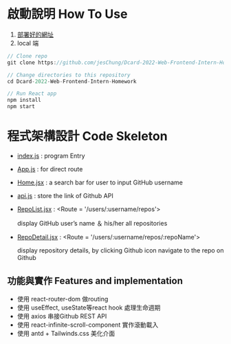 # 啟動說明 ****How To Use****

1. [部署好的網址](https://git-repo-delta.vercel.app/)
2. local 端
```js
// Clone repo 
git clone https://github.com/jesChung/Dcard-2022-Web-Frontend-Intern-Homework.git

// Change directories to this repository
cd Dcard-2022-Web-Frontend-Intern-Homework

// Run React app
npm install
npm start
```
# ****程式架構設計 Code Skeleton****

- [index.js](https://github.com/jesChung/Dcard-2022-Web-Frontend-Intern-Homework/blob/main/src/index.js) : program Entry
- [App.js](https://github.com/jesChung/Dcard-2022-Web-Frontend-Intern-Homework/blob/main/src/App.js) : for direct route
- [Home.jsx](https://github.com/jesChung/Dcard-2022-Web-Frontend-Intern-Homework/blob/main/src/Home.jsx) : a search bar for user to input GitHub username
- [api.js](https://github.com/jesChung/Dcard-2022-Web-Frontend-Intern-Homework/blob/main/src/service/api.js) : store the link of Github API
- [RepoList.jsx](https://github.com/jesChung/Dcard-2022-Web-Frontend-Intern-Homework/blob/main/src/RepoList.jsx) : <Route = '/users/:username/repos'>
    
    display GitHub user’s name ＆ his/her all repositories
    
- [RepoDetail.jsx](https://github.com/jesChung/Dcard-2022-Web-Frontend-Intern-Homework/blob/main/src/RepoDetail.jsx) : <Route = '/users/:username/repos/:repoName'>
    
    display repository details, by clicking Github icon navigate to the repo on Github
    
## **功能與實作 Features and implementation**

- 使用 react-router-dom 做routing
- 使用 useEffect, useState等react hook 處理生命週期
- 使用 axios 串接Github REST API
- 使用 react-infinite-scroll-component 實作滾動載入
- 使用 antd + Tailwinds.css 美化介面
